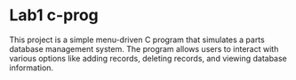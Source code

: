 # Lab1 c-prog
This project is a simple menu-driven C program that simulates a parts database management system. The program allows users to interact with various options like adding records, deleting records, and viewing database information. 
